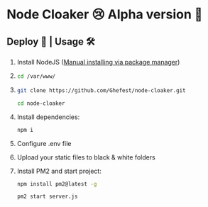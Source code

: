 # Node Cloaker 😢 Alpha version 🤥

## Deploy 🐳 | Usage 🛠

1. Install NodeJS ([Manual installing via package manager](https://nodejs.org/en/download/package-manager/))
2. ```bash
   cd /var/www/
   ```
3. ```bash
   git clone https://github.com/Ghefest/node-cloaker.git
   ```

   ```bash
   cd node-cloaker
   ```

4. Install dependencies:

   ```bash
   npm i
   ```

5. Configure .env file
6. Upload your static files to black & white folders

7. Install PM2 and start project:
   ```bash
   npm install pm2@latest -g
   ```
   ```bash
   pm2 start server.js
   ```
